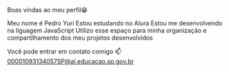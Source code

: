 Boas vindas ao meu perfil😁

Meu nome é Pedro Yuri
 Estou estudando no Alura
 Estou me desenvolvendo na liguagem JavaScript
 Utilizo esse espaço para minha organização e compartilhamento dos meu projetos desenvolvidos


Você pode entrar em contato comigo 📫
 00001093134057SP@al.educacao.sp.gov.br
